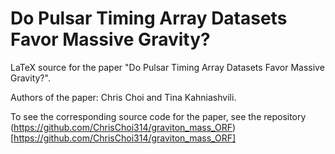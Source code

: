 # Do Pulsar Timing Array Datasets Favor Massive Gravity?

LaTeX source for the paper "Do Pulsar Timing Array Datasets Favor Massive Gravity?".

Authors of the paper: Chris Choi and Tina Kahniashvili.

To see the corresponding source code for the paper, see the repository (https://github.com/ChrisChoi314/graviton_mass_ORF)[https://github.com/ChrisChoi314/graviton_mass_ORF]
